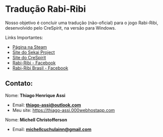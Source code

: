 # Tradução Rabi-Ribi
Nosso objetivo é concluir uma tradução (não-oficial) para o jogo Rabi-Ribi, desenvolvido pelo CreSpirit, na versão para Windows.

Links Importantes:
- [Página na Steam](https://store.steampowered.com/app/400910/RabiRibi/)
- [Site do Sekai Project](https://sekaiproject.com/products/rabi-ribi/)
- [Site do CreSpirit](https://www.crespirit.com/home)
- [Rabi-Ribi - Facebook](https://www.facebook.com/RabiRibiGame/)
- [Rabi-Ribi Brasil - Facebook](https://www.facebook.com/RabiRibiBR/)

## Contato:
Nome: **Thiago Henrique Assi**
- Email: **thiago-assi@outlook.com**
- Meu site: https://thiago-assi.000webhostapp.com

Nome: **Michell Christofferson**
- Email: **michellcuchulainn@gmail.com**
